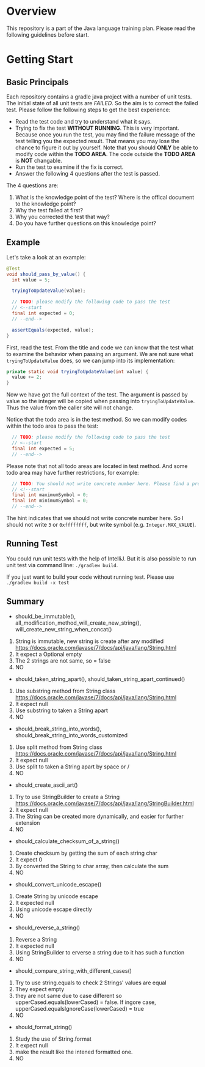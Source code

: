# Overview

This repository is a part of the Java language training plan. Please read the following guidelines before start.

# Getting Start

## Basic Principals

Each repository contains a gradle java project with a number of unit tests. The initial state of all unit tests are *FAILED*. So the aim is to correct the failed test. Please follow the following steps to get the best experience:

* Read the test code and try to understand what it says.
* Trying to fix the test **WITHOUT RUNNING**. This is very important. Because once you run the test, you may find the failure message of the test telling you the expected result. That means you may lose the chance to figure it out by yourself. Note that you should **ONLY** be able to modify code within the **TODO AREA**. The code outside the **TODO AREA** is **NOT** changable.
* Run the test to examine if the fix is correct.
* Answer the following 4 questions after the test is passed.

The 4 questions are:

1. What is the knowledge point of the test? Where is the offical document to the knowledge point?
1. Why the test failed at first?
1. Why you corrected the test that way?
1. Do you have further questions on this knowledge point?

## Example

Let's take a look at an example:

```java
@Test
void should_pass_by_value() {
  int value = 5;

  tryingToUpdateValue(value);

  // TODO: please modify the following code to pass the test
  // <--start
  final int expected = 0;
  // --end-->

  assertEquals(expected, value);
}
```

First, read the test. From the title and code we can know that the test what to examine the behavior when passing an argument. We are not sure what `tryingToUpdateValue` does, so we can jump into its implementation:

```java
private static void tryingToUpdateValue(int value) {
  value += 2;
}
```

Now we have got the full context of the test. The argument is passed by value so the integer will be copied when passing into `tryingToUpdateValue`. Thus the value from the caller site will not change.

Notice that the todo area is in the test method. So we can modify codes within the todo area to pass the test:

```java
  // TODO: please modify the following code to pass the test
  // <--start
  final int expected = 5;
  // --end-->
```

Please note that not all todo areas are located in test method. And some todo area may have further restrictions, for example:

```java
  // TODO: You should not write concrete number here. Please find a property or constant instead.
  // <!--start
  final int maximumSymbol = 0;
  final int minimumSymbol = 0;
  // --end-->
```

The hint indicates that we should not write concrete number here. So I should not write `3` or `0xffffffff`, but write symbol (e.g. `Integer.MAX_VALUE`).

## Running Test

You could run unit tests with the help of IntelliJ. But it is also possible to run unit test via command line: `./gradlew build`.

If you just want to build your code without running test. Please use `./gradlew build -x test
`


## Summary

* should_be_immutable(), all_modification_method_will_create_new_string(), will_create_new_string_when_concat()
1. String is immutable, new string is create after any modified https://docs.oracle.com/javase/7/docs/api/java/lang/String.html
1. It expect a Optional empty
1. The 2 strings are not same, so = false
1. NO


* should_taken_string_apart(), should_taken_string_apart_continued()
1. Use substring method from String class https://docs.oracle.com/javase/7/docs/api/java/lang/String.html
1. It expect null
1. Use substring to taken a String apart
1. NO

* should_break_string_into_words(), should_break_string_into_words_customized
1. Use split method from String class https://docs.oracle.com/javase/7/docs/api/java/lang/String.html
1. It expect null
1. Use split to taken a String apart by space or /
1. NO

* should_create_ascii_art()
1. Try to use StringBuilder to create a String https://docs.oracle.com/javase/7/docs/api/java/lang/StringBuilder.html
1. It expect null
1. The String can be created more dynamically, and easier for further extension
1. NO

* should_calculate_checksum_of_a_string()
1. Create checksum by getting the sum of each string char
1. It expect 0
1. By converted the String to char array, then calculate the sum
1. NO

* should_convert_unicode_escape()
1. Create String by unicode escape
1. It expected null
1. Using unicode escape directly
1. NO

* should_reverse_a_string()
1. Reverse a String
1. It expected null
1. Using StringBuilder to erverse a string due to it has such a function
1. NO

* should_compare_string_with_different_cases()
1. Try to use string.equals to check 2 Strings' values are equal
1. They expect empty
1. they are not same due to case different so upperCased.equals(lowerCased) = false. If ingore case, upperCased.equalsIgnoreCase(lowerCased) = true
1. NO

* should_format_string()
1. Study the use of String.format
1. It expect null
1. make the result like the intened formatted one.
1. NO